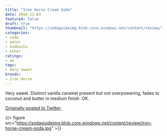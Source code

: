 ```yaml
---
title: "Iron Horse Cream Soda"
date: 2016-11-03
featured: false
draft: true
thumbnail: "https://sodaguideimg.blob.core.windows.net/content/review/thumbs/iron-horse-cream-soda.jpg"
categories:
- soda
- water
- kombucha
- other
ratings:
- ok
tags:
- Very Sweet
brands:
- Iron Horse
---
```


Very sweet. Distinct vanilla caramel present but not overpowering, fades to coconut and butter in medium finish. OK.

[Originally posted to Twitter.](https://twitter.com/Cavorter/status/794222989680095232)

{{< figure src="https://sodaguideimg.blob.core.windows.net/content/review/iron-horse-cream-soda.jpg" >}}

